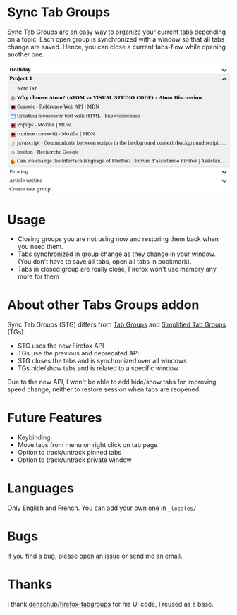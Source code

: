 # Sync Tab Groups

Sync Tab Groups are an easy way to organize your current tabs depending on a topic. Each open group is synchronized with a window so that all tabs change are saved. Hence, you can close a current tabs-flow while opening another one. 

![Sync Tab Groups example](assets/markdown-img-paste-20171111155549715.png)

# Usage
- Closing groups you are not using now and restoring them back when you need them.
- Tabs synchronized in group change as they change in your window. (You don't have to save all tabs, open all tabs in bookmark).
- Tabs in closed group are really close, Firefox won't use memory any more for them

# About other Tabs Groups addon

Sync Tab Groups (STG) differs from [Tab Groups](https://addons.mozilla.org/en-US/firefox/addon/tab-groups-panorama/) and [Simplified Tab Groups](https://addons.mozilla.org/en-US/firefox/addon/tab-groups/) (TGs).

- STG uses the new Firefox API
- TGs use the previous and deprecated API
- STG closes the tabs and is synchronized over all windows
- TGs hide/show tabs and is related to a specific window

Due to the new API, I won't be able to add hide/show tabs for improving speed change, neither to restore session when tabs are reopened.

# Future Features
- Keybinding
- Move tabs from menu on right click on tab page
- Option to track/untrack pinned tabs
- Option to track/untrack private window

# Languages
Only English and French. You can add your own one in `_locales/`

# Bugs
If you find a bug, please [open an issue](https://github.com/Morikko/sync-tab-groups/issues) or send me an email.

# Thanks
I thank [denschub/firefox-tabgroups](https://github.com/denschub/firefox-tabgroups) for his UI code, I reused as a base.

